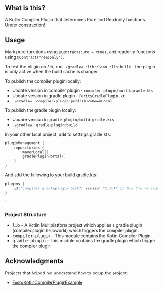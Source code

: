 ## What is this?

A Kotlin Compiler Plugin that determines Pure and Readonly functions. Under construction!

## Usage

Mark pure functions using `@Contract(pure = true)`, and readonly functions using `@Contract("readonly")`.


To test the plugin on /lib, run `./gradlew :lib:clean :lib:build` - the plugin is only active when the build cache is changed

To publish the compiler plugin locally:
- Update version in compiler plugin - `compiler-plugin/build.gradle.kts` 
- Update version in gradle plugin - `PurityGradlePlugin.kt`
- `./gradlew :compiler-plugin:publishToMavenLocal`

To publish the gradle plugin locally:
- Update version in `gradle-plugin/build.gradle.kts`
- `./gradlew :gradle-plugin:build`

In your other local project, add to settings.gradle.kts:

```kotlin
pluginManagement {
    repositories {
        mavenLocal()
        gradlePluginPortal()
    }
}
```

And add the following to your build.gradle.kts:

```kotlin
plugins {
    id("compiler.gradleplugin.test") version "1.0.4" // Use the version published to Maven Local
}
```

`

### Project Structure

- <kbd>lib</kbd> - A Kotlin Multiplatform project which applies a gradle plugin (compiler.plugin.helloworld) which triggers the compiler plugin.
- <kbd>compiler-plugin</kbd> - This module contains the Kotlin Compiler Plugin
- <kbd>gradle-plugin</kbd> - This module contains the gradle plugin which trigger the compiler plugin


## Acknowledgments

Projects that helped me understand how to setup the project:
* [Foso/KotlinCompilerPluginExample](https://github.com/Foso/KotlinCompilerPluginExample)
